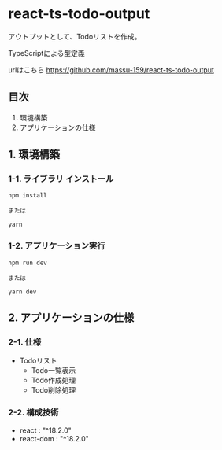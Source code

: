 # react-ts-todo-output
アウトプットとして、Todoリストを作成。

TypeScriptによる型定義

urlはこちら
https://github.com/massu-159/react-ts-todo-output


## 目次
1. 環境構築
2. アプリケーションの仕様

## 1. 環境構築

### 1-1. ライブラリ インストール

```
npm install

または

yarn
```

### 1-2. アプリケーション実行

```
npm run dev

または

yarn dev
```

## 2. アプリケーションの仕様

### 2-1. 仕様
- Todoリスト
  - Todo一覧表示
  - Todo作成処理
  - Todo削除処理

### 2-2. 構成技術
- react : "^18.2.0"
- react-dom : "^18.2.0"